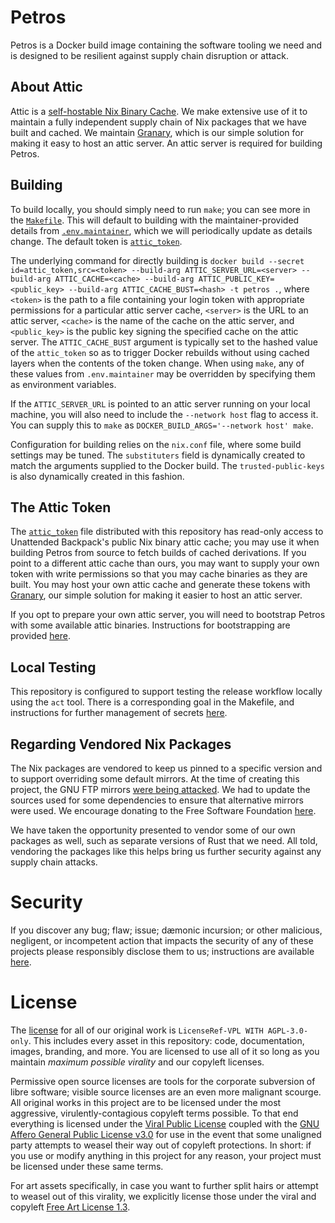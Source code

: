 # Petros

Petros is a Docker build image containing the software tooling we need and is designed to be resilient against supply chain disruption or attack.

## About Attic

Attic is a [self-hostable Nix Binary Cache](https://github.com/zhaofengli/attic). We make extensive use of it to maintain a fully independent supply chain of Nix packages that we have built and cached. We maintain [Granary](https://github.com/unattended-backpack/granary), which is our simple solution for making it easy to host an attic server. An attic server is required for building Petros.

## Building

To build locally, you should simply need to run `make`; you can see more in the [`Makefile`](./Makefile). This will default to building with the maintainer-provided details from [`.env.maintainer`](./.env.maintainer), which we will periodically update as details change. The default token is [`attic_token`](./attic_token).

The underlying command for directly building is `docker build --secret id=attic_token,src=<token> --build-arg ATTIC_SERVER_URL=<server> --build-arg ATTIC_CACHE=<cache> --build-arg ATTIC_PUBLIC_KEY=<public_key> --build-arg ATTIC_CACHE_BUST=<hash> -t petros .`, where `<token>` is the path to a file containing your login token with appropriate permissions for a particular attic server cache, `<server>` is the URL to an attic server, `<cache>` is the name of the cache on the attic server, and `<public_key>` is the public key signing the specified cache on the attic server. The `ATTIC_CACHE_BUST` argument is typically set to the hashed value of the `attic_token` so as to trigger Docker rebuilds without using cached layers when the contents of the token change. When using `make`, any of these values from `.env.maintainer` may be overridden by specifying them as environment variables.

If the `ATTIC_SERVER_URL` is pointed to an attic server running on your local machine, you will also need to include the `--network host` flag to access it. You can supply this to `make` as `DOCKER_BUILD_ARGS='--network host' make`.

Configuration for building relies on the `nix.conf` file, where some build settings may be tuned. The `substituters` field is dynamically created to match the arguments supplied to the Docker build. The `trusted-public-keys` is also dynamically created in this fashion.

## The Attic Token

The [`attic_token`](./attic_token) file distributed with this repository has read-only access to Unattended Backpack's public Nix binary attic cache; you may use it when building Petros from source to fetch builds of cached derivations. If you point to a different attic cache than ours, you may want to supply your own token with write permissions so that you may cache binaries as they are built. You may host your own attic cache and generate these tokens with [Granary](https://github.com/unattended-backpack/granary), our simple solution for making it easier to host an attic server.

If you opt to prepare your own attic server, you will need to bootstrap Petros with some available attic binaries. Instructions for bootstrapping are provided [here](./BOOTSTRAP.md).

## Local Testing

This repository is configured to support testing the release workflow locally using the `act` tool. There is a corresponding goal in the Makefile, and instructions for further management of secrets [here](./docs/WORKFLOW_TESTING.md).

## Regarding Vendored Nix Packages

The Nix packages are vendored to keep us pinned to a specific version and to support overriding some default mirrors. At the time of creating this project, the GNU FTP mirrors [were being attacked](https://www.fsf.org/blogs/sysadmin/our-small-team-vs-millions-of-bots). We had to update the sources used for some dependencies to ensure that alternative mirrors were used. We encourage donating to the Free Software Foundation [here](https://my.fsf.org/donate).

We have taken the opportunity presented to vendor some of our own packages as well, such as separate versions of Rust that we need. All told, vendoring the packages like this helps bring us further security against any supply chain attacks.

# Security

If you discover any bug; flaw; issue; dæmonic incursion; or other malicious, negligent, or incompetent action that impacts the security of any of these projects please responsibly disclose them to us; instructions are available [here](./SECURITY.md).

# License

The [license](./LICENSE) for all of our original work is `LicenseRef-VPL WITH AGPL-3.0-only`. This includes every asset in this repository: code, documentation, images, branding, and more. You are licensed to use all of it so long as you maintain _maximum possible virality_ and our copyleft licenses.

Permissive open source licenses are tools for the corporate subversion of libre software; visible source licenses are an even more malignant scourge. All original works in this project are to be licensed under the most aggressive, virulently-contagious copyleft terms possible. To that end everything is licensed under the [Viral Public License](./licenses/LicenseRef-VPL) coupled with the [GNU Affero General Public License v3.0](./licenses/AGPL-3.0-only) for use in the event that some unaligned party attempts to weasel their way out of copyleft protections. In short: if you use or modify anything in this project for any reason, your project must be licensed under these same terms.

For art assets specifically, in case you want to further split hairs or attempt to weasel out of this virality, we explicitly license those under the viral and copyleft [Free Art License 1.3](./licenses/FreeArtLicense-1.3).

